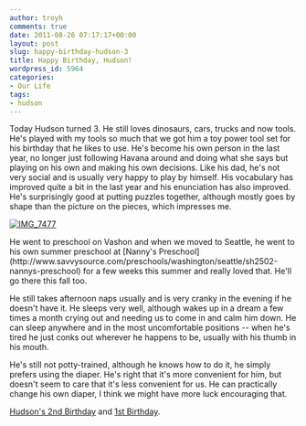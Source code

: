```yaml
---
author: troyh
comments: true
date: 2011-08-26 07:17:17+00:00
layout: post
slug: happy-birthday-hudson-3
title: Happy Birthday, Hudson!
wordpress_id: 5964
categories:
- Our Life
tags:
- hudson
---
```


Today Hudson turned 3. He still loves dinosaurs, cars, trucks and now tools. He's played with my tools so much that we got him a toy power tool set for his birthday that he likes to use. He's become his own person in the last year, no longer just following Havana around and doing what she says but playing on his own and making his own decisions. Like his dad, he's not very social and is usually very happy to play by himself. His vocabulary has improved quite a bit in the last year and his enunciation has also improved. He's surprisingly good at putting puzzles together, although mostly goes by shape than the picture on the pieces, which impresses me.

[![IMG_7477](http://farm7.static.flickr.com/6207/6082958807_1208943ca7.jpg)](http://www.flickr.com/photos/troyh/6082958807/)

<!-- more -->He went to preschool on Vashon and when we moved to Seattle, he went to his own summer preschool at [Nanny's Preschool](http://www.savvysource.com/preschools/washington/seattle/sh2502-nannys-preschool) for a few weeks this summer and really loved that. He'll go there this fall too.

He still takes afternoon naps usually and is very cranky in the evening if he doesn't have it. He sleeps very well, although wakes up in a dream a few times a month crying out and needing us to come in and calm him down. He can sleep anywhere and in the most uncomfortable positions -- when he's tired he just conks out wherever he happens to be, usually with his thumb in his mouth.

He's still not potty-trained, although he knows how to do it, he simply prefers using the diaper. He's right that it's more convenient for him, but doesn't seem to care that it's less convenient for us. He can practically change his own diaper, I think we might have more luck encouraging that.

[Hudson's 2nd Birthday](http://troyandgay.com/2010/08/25/happy-birthday-hudson-2/) and [1st Birthday](http://troyandgay.com/2009/08/25/happy-birthday-hudson/).
